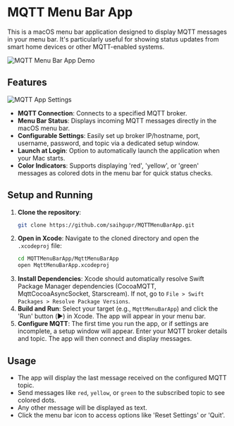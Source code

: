 # MQTT Menu Bar App

This is a macOS menu bar application designed to display MQTT messages in your menu bar. It's particularly useful for showing status updates from smart home devices or other MQTT-enabled systems.

![MQTT Menu Bar App Demo](https://i.imgur.com/iTlUW4z.gif)

## Features

![MQTT App Settings](https://i.imgur.com/CdJwSnH.png)

- **MQTT Connection**: Connects to a specified MQTT broker.
- **Menu Bar Status**: Displays incoming MQTT messages directly in the macOS menu bar.
- **Configurable Settings**: Easily set up broker IP/hostname, port, username, password, and topic via a dedicated setup window.
- **Launch at Login**: Option to automatically launch the application when your Mac starts.
- **Color Indicators**: Supports displaying 'red', 'yellow', or 'green' messages as colored dots in the menu bar for quick status checks.

## Setup and Running

1.  **Clone the repository**:
    ```bash
    git clone https://github.com/saihgupr/MQTTMenuBarApp.git
    ```
2.  **Open in Xcode**: Navigate to the cloned directory and open the `.xcodeproj` file:
    ```bash
    cd MQTTMenuBarApp/MqttMenuBarApp
    open MqttMenuBarApp.xcodeproj
    ```
3.  **Install Dependencies**: Xcode should automatically resolve Swift Package Manager dependencies (CocoaMQTT, MqttCocoaAsyncSocket, Starscream). If not, go to `File > Swift Packages > Resolve Package Versions`.
4.  **Build and Run**: Select your target (e.g., `MqttMenuBarApp`) and click the 'Run' button (▶️) in Xcode. The app will appear in your menu bar.
5.  **Configure MQTT**: The first time you run the app, or if settings are incomplete, a setup window will appear. Enter your MQTT broker details and topic. The app will then connect and display messages.

## Usage

- The app will display the last message received on the configured MQTT topic.
- Send messages like `red`, `yellow`, or `green` to the subscribed topic to see colored dots.
- Any other message will be displayed as text.
- Click the menu bar icon to access options like 'Reset Settings' or 'Quit'.
